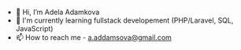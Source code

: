 - 👋 Hi, I’m Adela Adamkova
- 👀 I'm currently learning fullstack developement (PHP/Laravel, SQL, JavaScript)
- 📫 How to reach me - a.addamsova@gmail.com
  
<!---
adela-addamsova/adela-addamsova is a ✨ special ✨ repository because its `README.md` (this file) appears on your GitHub profile.
You can click the Preview link to take a look at your changes.
--->
